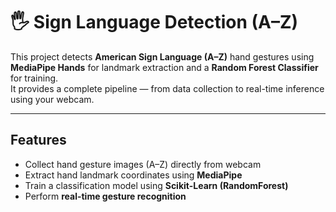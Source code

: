 # 🖐️ Sign Language Detection (A–Z)

This project detects **American Sign Language (A–Z)** hand gestures using **MediaPipe Hands** for landmark extraction and a **Random Forest Classifier** for training.  
It provides a complete pipeline — from data collection to real-time inference using your webcam.

---

## Features
- Collect hand gesture images (A–Z) directly from webcam  
- Extract hand landmark coordinates using **MediaPipe**  
- Train a classification model using **Scikit-Learn (RandomForest)**  
- Perform **real-time gesture recognition**
